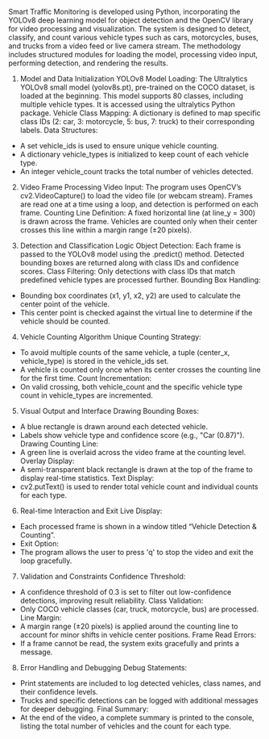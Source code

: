 Smart Traffic Monitoring is developed using Python, incorporating the YOLOv8
deep learning model for object detection and the OpenCV library for video
processing and visualization. The system is designed to detect, classify, and
count various vehicle types such as cars, motorcycles, buses, and trucks from a
video feed or live camera stream. The methodology includes structured modules
for loading the model, processing video input, performing detection, and
rendering the results.

1. Model and Data Initialization
YOLOv8 Model Loading:
The Ultralytics YOLOv8 small model (yolov8s.pt), pre-trained on the COCO
dataset, is loaded at the beginning. This model supports 80 classes, including
multiple vehicle types. It is accessed using the ultralytics Python package.
Vehicle Class Mapping:
A dictionary is defined to map specific class IDs (2: car, 3: motorcycle, 5: bus, 7:
truck) to their corresponding labels.
Data Structures:
- A set vehicle_ids is used to ensure unique vehicle counting.
- A dictionary vehicle_types is initialized to keep count of each vehicle type.
- An integer vehicle_count tracks the total number of vehicles detected.


2. Video Frame Processing
Video Input:
The program uses OpenCV’s cv2.VideoCapture() to load the video file (or
webcam stream). Frames are read one at a time using a loop, and detection is
performed on each frame.
Counting Line Definition:
A fixed horizontal line (at line_y = 300) is drawn across the frame. Vehicles are
counted only when their center crosses this line within a margin range (±20
pixels).


3. Detection and Classification Logic
Object Detection:
Each frame is passed to the YOLOv8 model using the .predict() method. Detected
bounding boxes are returned along with class IDs and confidence scores.
Class Filtering:
Only detections with class IDs that match predefined vehicle types are processed
further.
Bounding Box Handling:
- Bounding box coordinates (x1, y1, x2, y2) are used to calculate the center
point of the vehicle.
- This center point is checked against the virtual line to determine if the
vehicle should be counted.


4. Vehicle Counting Algorithm
Unique Counting Strategy:
- To avoid multiple counts of the same vehicle, a tuple (center_x,
vehicle_type) is stored in the vehicle_ids set.
- A vehicle is counted only once when its center crosses the counting line
for the first time.
Count Incrementation:
- On valid crossing, both vehicle_count and the specific vehicle type
count in vehicle_types are incremented.
5. Visual Output and Interface
Drawing Bounding Boxes:
- A blue rectangle is drawn around each detected vehicle.
- Labels show vehicle type and confidence score (e.g., "Car
(0.87)"). Drawing Counting Line:
- A green line is overlaid across the video frame at the counting
level. Overlay Display:
- A semi-transparent black rectangle is drawn at the top of the frame to
display real-time statistics.
Text Display:
- cv2.putText() is used to render total vehicle count and individual counts
for each type.
6. Real-time Interaction and Exit
Live Display:
- Each processed frame is shown in a window titled “Vehicle
Detection & Counting”.
- Exit Option:
- The program allows the user to press 'q' to stop the video and exit the
loop gracefully.

7. Validation and Constraints
Confidence Threshold:
- A confidence threshold of 0.3 is set to filter out low-confidence
detections, improving result reliability.
Class Validation:
- Only COCO vehicle classes (car, truck, motorcycle, bus) are
processed. Line Margin:
- A margin range (±20 pixels) is applied around the counting line to
account for minor shifts in vehicle center positions.
Frame Read Errors:
- If a frame cannot be read, the system exits gracefully and prints a message.


8. Error Handling and Debugging
Debug Statements:
- Print statements are included to log detected vehicles, class names, and
their confidence levels.
- Trucks and specific detections can be logged with additional messages
for deeper debugging.
Final Summary:
- At the end of the video, a complete summary is printed to the console,
listing the total number of vehicles and the count for each type.
